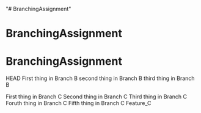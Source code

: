 "# BranchingAssignment" 
# BranchingAssignment
# BranchingAssignment


 HEAD
First thing in Branch B
second thing in Branch B 
third thing in Branch B

First thing in Branch C
Second thing in Branch C 
Third thing in Branch C
Foruth thing in Branch C
Fifth thing in Branch C
 Feature_C
